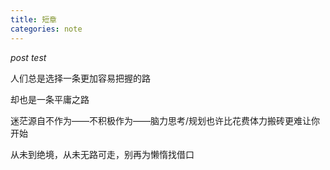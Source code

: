 ```yaml
---
title: 短章
categories: note
---
```

*post test*

人们总是选择一条更加容易把握的路

却也是一条平庸之路

迷茫源自不作为——不积极作为——脑力思考/规划也许比花费体力搬砖更难让你开始

从未到绝境，从未无路可走，别再为懒惰找借口
